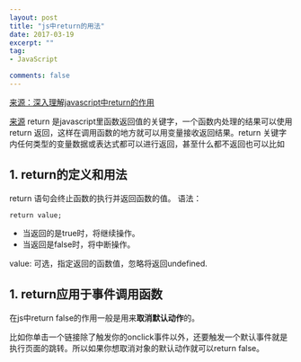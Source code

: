 ```yaml
---
layout: post
title: "js中return的用法"
date: 2017-03-19
excerpt: ""
tag:
- JavaScript

comments: false
---
```


[来源：深入理解javascript中return的作用](http://www.jb51.net/article/45018.htm)

<a href= "http://www.jb51.net/article/45018.htm" onclick = "return false">来源</a>
return 是javascript里函数返回值的关键字，一个函数内处理的结果可以使用return 返回，这样在调用函数的地方就可以用变量接收返回结果。return 关键字内任何类型的变量数据或表达式都可以进行返回，甚至什么都不返回也可以比如


## 1. return的定义和用法
return 语句会终止函数的执行并返回函数的值。
语法：

	return value;

- 当返回的是true时，将继续操作。
- 当返回是false时，将中断操作。


value: 可选，指定返回的函数值，忽略将返回undefined.

## 1. return应用于事件调用函数

在js中return false的作用一般是用来**取消默认动作**的。

比如你单击一个链接除了触发你的onclick事件以外，还要触发一个默认事件就是执行页面的跳转。所以如果你想取消对象的默认动作就可以return false。
